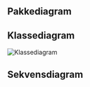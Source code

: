 ## Pakkediagram

<!-- ![Pakkediagram](https://gitlab.stud.idi.ntnu.no/it1901/groups-2020/gr2038/gr2038/-/blob/66-add-diagrams/documentation/diagrams/package_diagram.puml) -->

## Klassediagram

![Klassediagram](https://gitlab.stud.idi.ntnu.no/it1901/groups-2020/gr2038/gr2038/-/blob/66-add-diagrams/documentation/diagrams/class_diagram.png)

## Sekvensdiagram

<!-- ![Sekvensdiagram](https://gitlab.stud.idi.ntnu.no/it1901/groups-2020/gr2038/gr2038/-/blob/66-add-diagrams/documentation/diagrams/sequence_diagram.png) -->
